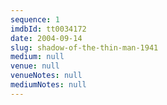 ```yaml
---
sequence: 1
imdbId: tt0034172
date: 2004-09-14
slug: shadow-of-the-thin-man-1941
medium: null
venue: null
venueNotes: null
mediumNotes: null
---
```


